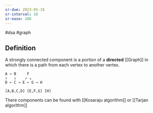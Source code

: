 ```yaml
---
sr-due: 2023-05-18
sr-interval: 10
sr-ease: 206
---
```


#dsa #graph

## Definition

A strongly connected component is a portion of a **directed** [[Graph]] in which there is a path from each vertex to another vertex.

```text
A → B     F
↑   ↓    ↗ ↘
D ← C → E ← G → H

[A,B,C,D] [E,F,G] [H]
```

There components can be found with [[Kosaraju algorithm]] or [[Tarjan algorithm]]
